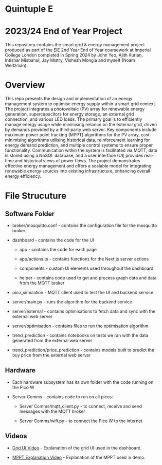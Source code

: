 # Quintuple E

2023/24 End of Year Project
==============================

This repository contains the smart grid & energy management project produced as part of the EIE 2nd Year End of Year coursework at Imperial College London completed in Spring 2024 by John Yeo, Ajith Kurian, Intishar Misbahul, Jay Mistry, Vishesh Mongia and myself (Noam Weitzman). 

Overview
================

This repo presents the design and implementation of an energy management system to optimise energy supply within a smart grid context. The project integrates a photovoltaic (PV) array for renewable energy generation,
supercapacitors for energy storage, an external grid connection, and various LED loads. The primary goal is to efficiently manage energy usage while minimising reliance on the external grid, driven by demands provided by a third-party web server. Key components include maximum power point tracking (MPPT) algorithms for the PV array, cost-minimising algorithms utilising historical data, reinforcement learning for energy demand
prediction, and multiple control systems to ensure proper functionality. Communication within the system is facilitated via MQTT, data is stored using a NoSQL database, and a user interface (UI) provides real-time and historical views of power flows. The project demonstrates effective energy management and offers a scalable
model for integrating renewable energy sources into existing infrastructure, enhancing overall energy efficiency.



File Strucuture
================

## Software Folder

- broker/mosquitto.conf - contains the configuration file for the mosquitto broker.

- dashboard - contains the code for the UI

    - app - contains the code for each page
    
    - app/actions.ts - contains functions for the Next.js server actions

    - components - custom UI elements used throughout the dashboard

    - helper - contains code used to get and process graph data and data from the MQTT broker

- pico_simulation - MQTT client used to test the UI and backend service

- server/main.py - runs the algorithm for the backend service

- server/external - contains optimisations to fetch data and sync with the external web server

- server/optimisation - contains files to run the optimisation algorithm

- trend_prediction - contains notebooks on tests we ran with the data generated from the external web server

- trend_prediction/price_prediction - contains models built to predict the buy price from the external web server

## Hardware

- Each hardware subsystem has its own folder with the code running on the Pico W

- Server Comms - contains code to run on all picos:

    - Server Comms/mqtt_client.py - to connect, receive and send messages with the MQTT broker
    
    - Server Comms/wifi.py - to connect the Pico W to the internet

## Videos

- [Grid UI Video](https://youtu.be/6DRRmUU25tM?si=uK3EfAKqUYMd-oMA) - Explanation of the grid UI used in the dashboard.

- [MPPT Explanation Video](https://youtu.be/Mqih-1-pDE8?si=VUjKUSX0d-B3s6bj) - Explanation of the MPPT used in demo.
